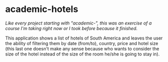 # academic-hotels

*Like every project starting with "academic-", this was an exercise of a course I'm taking right now or I took before because it finished.*

This application shows a list of hotels of South America and leaves the user the ability of filtering them by date (from/to), country, price and hotel size (this last one doesn't make any sense because who wants to consider the size of the hotel instead of the size of the room he/she is going to stay in).